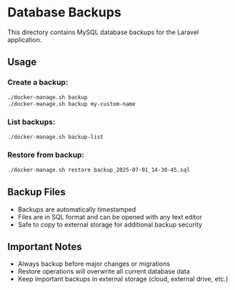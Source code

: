 # Database Backups

This directory contains MySQL database backups for the Laravel application.

## Usage

### Create a backup:
```bash
./docker-manage.sh backup
./docker-manage.sh backup my-custom-name
```

### List backups:
```bash
./docker-manage.sh backup-list
```

### Restore from backup:
```bash
./docker-manage.sh restore backup_2025-07-01_14-30-45.sql
```

## Backup Files

- Backups are automatically timestamped
- Files are in SQL format and can be opened with any text editor
- Safe to copy to external storage for additional backup security

## Important Notes

- Always backup before major changes or migrations
- Restore operations will overwrite all current database data
- Keep important backups in external storage (cloud, external drive, etc.)
